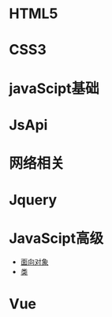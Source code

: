 # HTML5
# CSS3
# javaScipt基础
# JsApi
# 网络相关
# Jquery

# JavaScipt高级
 - [面向对象](./file/JsSenior/OO.md)
 - [类](./file/JsSenior/OO.md)
# Vue
